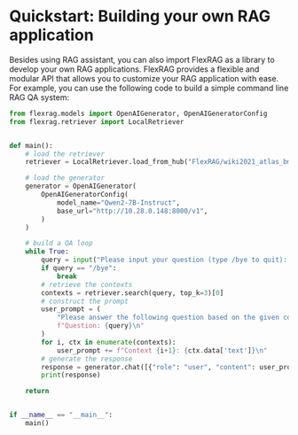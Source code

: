 # Quickstart: Building your own RAG application
Besides using RAG assistant, you can also import FlexRAG as a library to develop your own RAG applications. FlexRAG provides a flexible and modular API that allows you to customize your RAG application with ease. For example, you can use the following code to build a simple command line RAG QA system:

```python
from flexrag.models import OpenAIGenerator, OpenAIGeneratorConfig
from flexrag.retriever import LocalRetriever


def main():
    # load the retriever
    retriever = LocalRetriever.load_from_hub("FlexRAG/wiki2021_atlas_bm25s")

    # load the generator
    generator = OpenAIGenerator(
        OpenAIGeneratorConfig(
            model_name="Qwen2-7B-Instruct",
            base_url="http://10.28.0.148:8000/v1",
        )
    )

    # build a QA loop
    while True:
        query = input("Please input your question (type /bye to quit): ")
        if query == "/bye":
            break
        # retrieve the contexts
        contexts = retriever.search(query, top_k=3)[0]
        # construct the prompt
        user_prompt = (
            "Please answer the following question based on the given contexts.\n"
            f"Question: {query}\n"
        )
        for i, ctx in enumerate(contexts):
            user_prompt += f"Context {i+1}: {ctx.data['text']}\n"
        # generate the response
        response = generator.chat([{"role": "user", "content": user_prompt}])[0][0]
        print(response)

    return


if __name__ == "__main__":
    main()
```